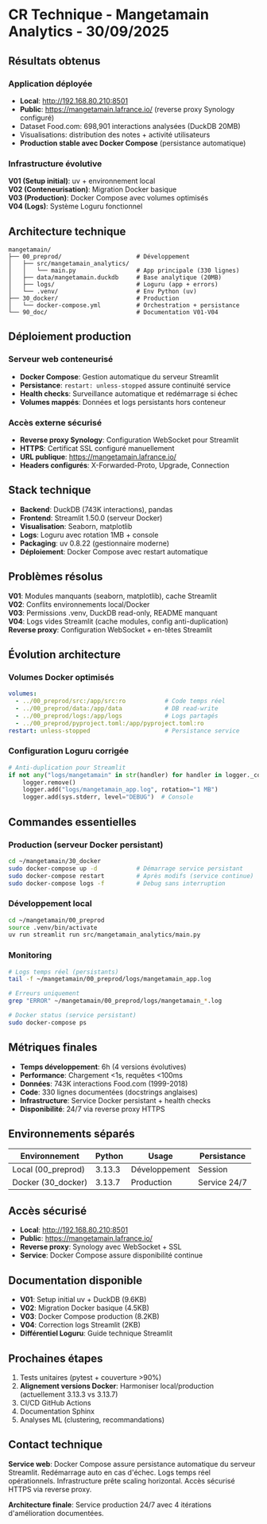 # CR Technique - Mangetamain Analytics - 30/09/2025

## Résultats obtenus

### Application déployée
- **Local**: http://192.168.80.210:8501
- **Public**: https://mangetamain.lafrance.io/ (reverse proxy Synology configuré)
- Dataset Food.com: 698,901 interactions analysées (DuckDB 20MB)
- Visualisations: distribution des notes + activité utilisateurs
- **Production stable avec Docker Compose** (persistance automatique)

### Infrastructure évolutive

**V01 (Setup initial)**: uv + environnement local  
**V02 (Conteneurisation)**: Migration Docker basique  
**V03 (Production)**: Docker Compose avec volumes optimisés  
**V04 (Logs)**: Système Loguru fonctionnel

## Architecture technique

```
mangetamain/
├── 00_preprod/                     # Développement
│   ├── src/mangetamain_analytics/
│   │   └── main.py                 # App principale (330 lignes)
│   ├── data/mangetamain.duckdb     # Base analytique (20MB)
│   ├── logs/                       # Loguru (app + errors)
│   └── .venv/                      # Env Python (uv)
├── 30_docker/                      # Production
│   └── docker-compose.yml          # Orchestration + persistance
└── 90_doc/                         # Documentation V01-V04
```

## Déploiement production

### Serveur web conteneurisé
- **Docker Compose**: Gestion automatique du serveur Streamlit
- **Persistance**: `restart: unless-stopped` assure continuité service
- **Health checks**: Surveillance automatique et redémarrage si échec
- **Volumes mappés**: Données et logs persistants hors conteneur

### Accès externe sécurisé
- **Reverse proxy Synology**: Configuration WebSocket pour Streamlit
- **HTTPS**: Certificat SSL configuré manuellement
- **URL publique**: https://mangetamain.lafrance.io/
- **Headers configurés**: X-Forwarded-Proto, Upgrade, Connection

## Stack technique
- **Backend**: DuckDB (743K interactions), pandas
- **Frontend**: Streamlit 1.50.0 (serveur Docker)
- **Visualisation**: Seaborn, matplotlib  
- **Logs**: Loguru avec rotation 1MB + console
- **Packaging**: uv 0.8.22 (gestionnaire moderne)
- **Déploiement**: Docker Compose avec restart automatique

## Problèmes résolus

**V01**: Modules manquants (seaborn, matplotlib), cache Streamlit  
**V02**: Conflits environnements local/Docker  
**V03**: Permissions .venv, DuckDB read-only, README manquant  
**V04**: Logs vides Streamlit (cache modules, config anti-duplication)  
**Reverse proxy**: Configuration WebSocket + en-têtes Streamlit

## Évolution architecture

### Volumes Docker optimisés
```yaml
volumes:
  - ../00_preprod/src:/app/src:ro           # Code temps réel
  - ../00_preprod/data:/app/data            # DB read-write  
  - ../00_preprod/logs:/app/logs            # Logs partagés
  - ../00_preprod/pyproject.toml:/app/pyproject.toml:ro
restart: unless-stopped                     # Persistance service
```

### Configuration Loguru corrigée
```python
# Anti-duplication pour Streamlit
if not any("logs/mangetamain" in str(handler) for handler in logger._core.handlers.values()):
    logger.remove()
    logger.add("logs/mangetamain_app.log", rotation="1 MB")
    logger.add(sys.stderr, level="DEBUG")  # Console
```

## Commandes essentielles

### Production (serveur Docker persistant)
```bash
cd ~/mangetamain/30_docker
sudo docker-compose up -d           # Démarrage service persistant
sudo docker-compose restart         # Après modifs (service continue)
sudo docker-compose logs -f         # Debug sans interruption
```

### Développement local
```bash
cd ~/mangetamain/00_preprod
source .venv/bin/activate
uv run streamlit run src/mangetamain_analytics/main.py
```

### Monitoring
```bash
# Logs temps réel (persistants)
tail -f ~/mangetamain/00_preprod/logs/mangetamain_app.log

# Erreurs uniquement
grep "ERROR" ~/mangetamain/00_preprod/logs/mangetamain_*.log

# Docker status (service persistant)
sudo docker-compose ps
```

## Métriques finales

- **Temps développement**: 6h (4 versions évolutives)
- **Performance**: Chargement <1s, requêtes <100ms
- **Données**: 743K interactions Food.com (1999-2018)
- **Code**: 330 lignes documentées (docstrings anglaises)
- **Infrastructure**: Service Docker persistant + health checks
- **Disponibilité**: 24/7 via reverse proxy HTTPS

## Environnements séparés

| Environnement | Python | Usage | Persistance |
|---------------|--------|-------|-------------|
| Local (00_preprod) | 3.13.3 | Développement | Session |
| Docker (30_docker) | 3.13.7 | Production | Service 24/7 |

## Accès sécurisé

- **Local**: http://192.168.80.210:8501
- **Public**: https://mangetamain.lafrance.io/
- **Reverse proxy**: Synology avec WebSocket + SSL
- **Service**: Docker Compose assure disponibilité continue

## Documentation disponible

- **V01**: Setup initial uv + DuckDB (9.6KB)
- **V02**: Migration Docker basique (4.5KB)  
- **V03**: Docker Compose production (8.2KB)
- **V04**: Correction logs Streamlit (2KB)
- **Différentiel Loguru**: Guide technique Streamlit

## Prochaines étapes

1. Tests unitaires (pytest + couverture >90%)
2. **Alignement versions Docker**: Harmoniser local/production (actuellement 3.13.3 vs 3.13.7)
3. CI/CD GitHub Actions
4. Documentation Sphinx
5. Analyses ML (clustering, recommandations)

## Contact technique

**Service web**: Docker Compose assure persistance automatique du serveur Streamlit. Redémarrage auto en cas d'échec. Logs temps réel opérationnels. Infrastructure prête scaling horizontal. Accès sécurisé HTTPS via reverse proxy.

**Architecture finale**: Service production 24/7 avec 4 itérations d'amélioration documentées.
